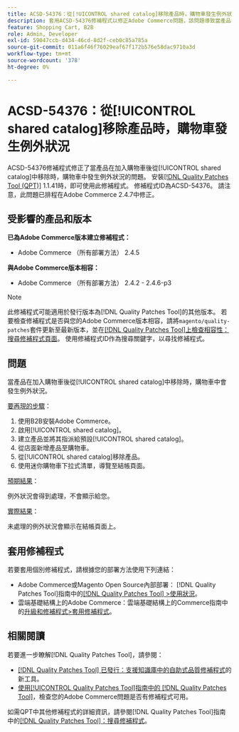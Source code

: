 ```yaml
---
title: ACSD-54376：從[!UICONTROL shared catalog]移除產品時，購物車發生例外狀況
description: 套用ACSD-54376修補程式以修正Adobe Commerce問題，該問題導致當產品在加入購物車後從[!UICONTROL shared catalog]中移除時，在購物車中發生例外狀況。
feature: Shopping Cart, B2B
role: Admin, Developer
exl-id: 59047ccb-d434-46cd-8d2f-ceb0c85a785a
source-git-commit: 011a6f46f76029eaf67f172b576e58dac9710a3d
workflow-type: tm+mt
source-wordcount: '378'
ht-degree: 0%

---
```


# ACSD-54376：從[!UICONTROL shared catalog]移除產品時，購物車發生例外狀況

ACSD-54376修補程式修正了當產品在加入購物車後從[!UICONTROL shared catalog]中移除時，購物車中發生例外狀況的問題。 安裝[[!DNL Quality Patches Tool (QPT)]](https://experienceleague.adobe.com/en/docs/commerce-operations/tools/quality-patches-tool/quality-patches-tool-to-self-serve-quality-patches) 1.1.41時，即可使用此修補程式。 修補程式ID為ACSD-54376。 請注意，此問題已排程在Adobe Commerce 2.4.7中修正。

## 受影響的產品和版本

**已為Adobe Commerce版本建立修補程式：**

* Adobe Commerce （所有部署方法） 2.4.5

**與Adobe Commerce版本相容：**

* Adobe Commerce （所有部署方法） 2.4.2 - 2.4.6-p3

>[!NOTE]
>
>此修補程式可能適用於發行版本為[!DNL Quality Patches Tool]的其他版本。 若要檢查修補程式是否與您的Adobe Commerce版本相容，請將`magento/quality-patches`套件更新至最新版本，並在[[!DNL Quality Patches Tool]上檢查相容性：搜尋修補程式頁面](https://experienceleague.adobe.com/tools/commerce-quality-patches/index.html)。 使用修補程式ID作為搜尋關鍵字，以尋找修補程式。

## 問題

當產品在加入購物車後從[!UICONTROL shared catalog]中移除時，購物車中會發生例外狀況。

<u>要再現的步驟</u>：

1. 使用B2B安裝Adobe Commerce。
1. 啟用[!UICONTROL shared catalog]。
1. 建立產品並將其指派給預設[!UICONTROL shared catalog]。
1. 從店面新增產品至購物車。
1. 從[!UICONTROL shared catalog]移除產品。
1. 使用迷你購物車下拉式清單，導覽至結帳頁面。

<u>預期結果</u>：

例外狀況會得到處理，不會顯示給您。

<u>實際結果</u>：

未處理的例外狀況會顯示在結帳頁面上。

## 套用修補程式

若要套用個別修補程式，請根據您的部署方法使用下列連結：

* Adobe Commerce或Magento Open Source內部部署： [!DNL Quality Patches Tool]指南中的[[!DNL Quality Patches Tool] >使用狀況](/help/tools/quality-patches-tool/usage.md)。
* 雲端基礎結構上的Adobe Commerce：雲端基礎結構上的Commerce指南中的[升級和修補程式>套用修補程式](https://experienceleague.adobe.com/docs/commerce-cloud-service/user-guide/develop/upgrade/apply-patches.html)。

## 相關閱讀

若要進一步瞭解[!DNL Quality Patches Tool]，請參閱：

* [[!DNL Quality Patches Tool] 已發行：支援知識庫中的自助式品質修補程式](https://experienceleague.adobe.com/en/docs/commerce-operations/tools/quality-patches-tool/quality-patches-tool-to-self-serve-quality-patches)的新工具。
* [使用[!UICONTROL Quality Patches Tool]指南中的 [!DNL Quality Patches Tool]](/help/tools/quality-patches-tool/patches-available-in-qpt/check-patch-for-magento-issue-with-magento-quality-patches.md)，檢查您的Adobe Commerce問題是否有修補程式可用。


如需QPT中其他修補程式的詳細資訊，請參閱[!DNL Quality Patches Tool]指南中的[[!DNL Quality Patches Tool]：搜尋修補程式](https://experienceleague.adobe.com/tools/commerce-quality-patches/index.html)。

